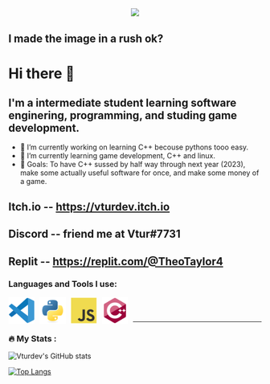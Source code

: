<div id="header" align="center">
  <img src="https://file.io/N54tBzeVHOxT" width="300"/>
</div>

I made the image in a rush ok?
-
# Hi there 👋

## I'm a intermediate student learning software enginering, programming, and studing game development.

- 🔭 I’m currently working on learning C++ becouse pythons tooo easy.
- 🌱 I’m currently learning game development, C++ and linux.
- 🥅 Goals: To have C++ sussed by half way through next year (2023), make some actually useful software for once, and make some money of a game.

## Itch.io -- **https://vturdev.itch.io**
## Discord -- friend me at Vtur#7731
## Replit -- **https://replit.com/@TheoTaylor4**

### Languages and Tools I use:

<img align="left" alt="Visual Studio Code" width="52px" src="https://github.com/devicons/devicon/blob/master/icons/vscode/vscode-original.svg" style="padding-right:10px;" />
<img align="left" alt="Python" width="52px" src="https://github.com/devicons/devicon/blob/master/icons/python/python-original.svg" style="padding-right:10px;" />
<img align="left" alt="Javascript" width="52px" src="https://github.com/devicons/devicon/blob/master/icons/javascript/javascript-original.svg" style="padding-right:10px;" />
<img align="left" alt="C++" width="52px" src="https://github.com/devicons/devicon/blob/master/icons/cplusplus/cplusplus-original.svg" style="padding-right:10px;" />

<br />
<br />

---

### :fire: My Stats :

![Vturdev's GitHub stats](https://github-readme-stats.vercel.app/api?username=Vturdev&show_icons=true&theme=merko)

[![Top Langs](https://github-readme-stats.vercel.app/api/top-langs/?username=Vturdev&layout=compact&theme=vision-friendly-dark)](https://github.com/anuraghazra/github-readme-stats)
